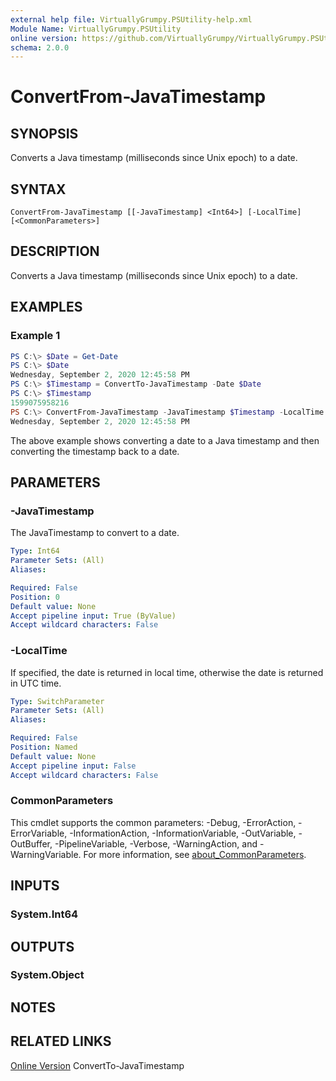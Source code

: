 ```yaml
---
external help file: VirtuallyGrumpy.PSUtility-help.xml
Module Name: VirtuallyGrumpy.PSUtility
online version: https://github.com/VirtuallyGrumpy/VirtuallyGrumpy.PSUtility/blob/main/docs/ConvertFrom-JavaTimestamp.md
schema: 2.0.0
---
```


# ConvertFrom-JavaTimestamp

## SYNOPSIS
Converts a Java timestamp (milliseconds since Unix epoch) to a date.

## SYNTAX

```
ConvertFrom-JavaTimestamp [[-JavaTimestamp] <Int64>] [-LocalTime] [<CommonParameters>]
```

## DESCRIPTION
Converts a Java timestamp (milliseconds since Unix epoch) to a date.

## EXAMPLES

### Example 1
```powershell
PS C:\> $Date = Get-Date
PS C:\> $Date
Wednesday, September 2, 2020 12:45:58 PM
PS C:\> $Timestamp = ConvertTo-JavaTimestamp -Date $Date
PS C:\> $Timestamp
1599075958216
PS C:\> ConvertFrom-JavaTimestamp -JavaTimestamp $Timestamp -LocalTime
Wednesday, September 2, 2020 12:45:58 PM
```

The above example shows converting a date to a Java timestamp and then converting the timestamp back to a date.

## PARAMETERS

### -JavaTimestamp
The JavaTimestamp to convert to a date.

```yaml
Type: Int64
Parameter Sets: (All)
Aliases:

Required: False
Position: 0
Default value: None
Accept pipeline input: True (ByValue)
Accept wildcard characters: False
```

### -LocalTime
If specified, the date is returned in local time, otherwise the date is returned in UTC time.

```yaml
Type: SwitchParameter
Parameter Sets: (All)
Aliases:

Required: False
Position: Named
Default value: None
Accept pipeline input: False
Accept wildcard characters: False
```

### CommonParameters
This cmdlet supports the common parameters: -Debug, -ErrorAction, -ErrorVariable, -InformationAction, -InformationVariable, -OutVariable, -OutBuffer, -PipelineVariable, -Verbose, -WarningAction, and -WarningVariable. For more information, see [about_CommonParameters](http://go.microsoft.com/fwlink/?LinkID=113216).

## INPUTS

### System.Int64

## OUTPUTS

### System.Object
## NOTES

## RELATED LINKS
[Online Version](https://github.com/VirtuallyGrumpy/VirtuallyGrumpy.PSUtility/blob/main/docs/ConvertFrom-JavaTimestamp.md)
ConvertTo-JavaTimestamp
